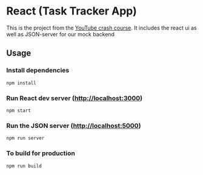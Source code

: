 # React (Task Tracker App)

This is the project from the [YouTube crash course](https://www.youtube.com/watch?v=w7ejDZ8SWv8). It includes the react ui as well as JSON-server for our mock backend

## Usage

### Install dependencies

```
npm install
```

### Run React dev server ([http://localhost:3000](http://localhost:3000/))

```
npm start
```

### Run the JSON server ([http://localhost:5000](http://localhost:5000/))

```
npm run server
```

### To build for production

```
npm run build
```


